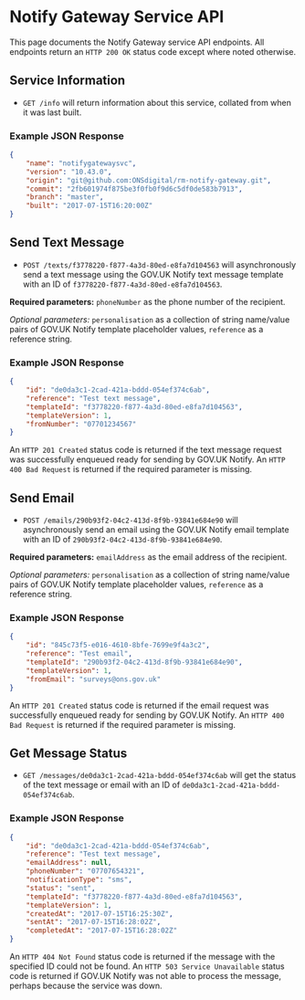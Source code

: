 # Notify Gateway Service API
This page documents the Notify Gateway service API endpoints. All endpoints return an `HTTP 200 OK` status code except where noted otherwise.

## Service Information
* `GET /info` will return information about this service, collated from when it was last built.

### Example JSON Response
```json
{
    "name": "notifygatewaysvc",
    "version": "10.43.0",
    "origin": "git@github.com:ONSdigital/rm-notify-gateway.git",
    "commit": "2fb601974f875be3f0fb0f9d6c5df0de583b7913",
    "branch": "master",
    "built": "2017-07-15T16:20:00Z"
}
```

## Send Text Message
* `POST /texts/f3778220-f877-4a3d-80ed-e8fa7d104563` will asynchronously send a text message using the GOV.UK Notify text message template with an ID of `f3778220-f877-4a3d-80ed-e8fa7d104563`.

**Required parameters:** `phoneNumber` as the phone number of the recipient.

*Optional parameters:* `personalisation` as a collection of string name/value pairs of GOV.UK Notify template placeholder values, `reference` as a reference string.

### Example JSON Response
```json
{
    "id": "de0da3c1-2cad-421a-bddd-054ef374c6ab",
    "reference": "Test text message",
    "templateId": "f3778220-f877-4a3d-80ed-e8fa7d104563",
    "templateVersion": 1,
    "fromNumber": "07701234567"
}
```

An `HTTP 201 Created` status code is returned if the text message request was successfully enqueued ready for sending by GOV.UK Notify. An `HTTP 400 Bad Request` is returned if the required parameter is missing.


## Send Email
* `POST /emails/290b93f2-04c2-413d-8f9b-93841e684e90` will asynchronously send an email using the GOV.UK Notify email template with an ID of `290b93f2-04c2-413d-8f9b-93841e684e90`.

**Required parameters:** `emailAddress` as the email address of the recipient.

*Optional parameters:* `personalisation` as a collection of string name/value pairs of GOV.UK Notify template placeholder values, `reference` as a reference string.

### Example JSON Response
```json
{
    "id": "845c73f5-e016-4610-8bfe-7699e9f4a3c2",
    "reference": "Test email",
    "templateId": "290b93f2-04c2-413d-8f9b-93841e684e90",
    "templateVersion": 1,
    "fromEmail": "surveys@ons.gov.uk"
}
```

An `HTTP 201 Created` status code is returned if the email request was successfully enqueued ready for sending by GOV.UK Notify. An `HTTP 400 Bad Request` is returned if the required parameter is missing.

## Get Message Status
* `GET /messages/de0da3c1-2cad-421a-bddd-054ef374c6ab` will get the status of the text message or email with an ID of `de0da3c1-2cad-421a-bddd-054ef374c6ab`.

### Example JSON Response
```json
{
    "id": "de0da3c1-2cad-421a-bddd-054ef374c6ab",
    "reference": "Test text message",
    "emailAddress": null,
    "phoneNumber": "07707654321",
    "notificationType": "sms",
    "status": "sent",
    "templateId": "f3778220-f877-4a3d-80ed-e8fa7d104563",
    "templateVersion": 1,
    "createdAt": "2017-07-15T16:25:30Z",
    "sentAt": "2017-07-15T16:28:02Z",
    "completedAt": "2017-07-15T16:28:02Z"
}
```

An `HTTP 404 Not Found` status code is returned if the message with the specified ID could not be found. An `HTTP 503 Service Unavailable` status code is returned if GOV.UK Notify was not able to process the message, perhaps because the service was down.